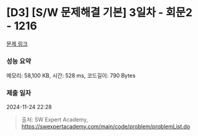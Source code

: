 # [D3] [S/W 문제해결 기본] 3일차 - 회문2 - 1216 

[문제 링크](https://swexpertacademy.com/main/code/problem/problemDetail.do?contestProbId=AV14Rq5aABUCFAYi) 

### 성능 요약

메모리: 58,100 KB, 시간: 528 ms, 코드길이: 790 Bytes

### 제출 일자

2024-11-24 22:28



> 출처: SW Expert Academy, https://swexpertacademy.com/main/code/problem/problemList.do